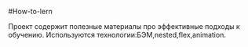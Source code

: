 #How-to-lern

Проект содержит полезные материалы про эффективные подходы к обучению. Используются технологии:БЭМ,nested,flex,animation.
